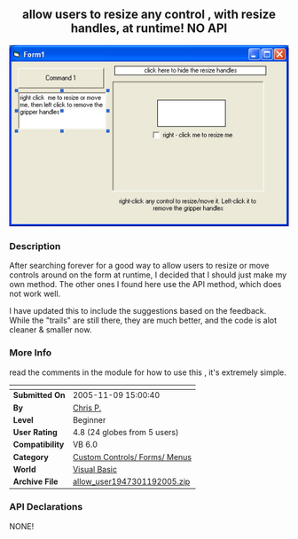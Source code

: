 ﻿<div align="center">

## allow users to resize any control , with resize handles, at runtime\! NO API

<img src="PIC2005119172302420.jpg">
</div>

### Description

After searching forever for a good way to allow users to resize or move controls around on the form at runtime, I decided that I should just make my own method. The other ones I found here use the API method, which does not work well.

I have updated this to include the suggestions based on the feedback. While the "trails" are still there, they are much better, and the code is alot cleaner &amp; smaller now.
 
### More Info
 
read the comments in the module for how to use this , it's extremely simple.


<span>             |<span>
---                |---
**Submitted On**   |2005-11-09 15:00:40
**By**             |[Chris P\.](https://github.com/Planet-Source-Code/PSCIndex/blob/master/ByAuthor/chris-p.md)
**Level**          |Beginner
**User Rating**    |4.8 (24 globes from 5 users)
**Compatibility**  |VB 6\.0
**Category**       |[Custom Controls/ Forms/  Menus](https://github.com/Planet-Source-Code/PSCIndex/blob/master/ByCategory/custom-controls-forms-menus__1-4.md)
**World**          |[Visual Basic](https://github.com/Planet-Source-Code/PSCIndex/blob/master/ByWorld/visual-basic.md)
**Archive File**   |[allow\_user1947301192005\.zip](https://github.com/Planet-Source-Code/chris-p-allow-users-to-resize-any-control-with-resize-handles-at-runtime-no-api__1-63209/archive/master.zip)

### API Declarations

NONE!





